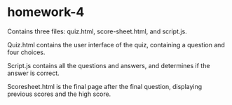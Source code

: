 # homework-4

Contains three files: quiz.html, score-sheet.html, and script.js.

Quiz.html contains the user interface of the quiz, containing a question and four choices.

Script.js contains all the questions and answers, and determines if the answer is correct.

Scoresheet.html is the final page after the final question, displaying previous scores and the high score.